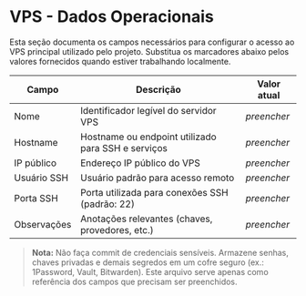 # VPS - Dados Operacionais

Esta seção documenta os campos necessários para configurar o acesso ao VPS principal utilizado pelo projeto. Substitua os marcadores abaixo pelos valores fornecidos quando estiver trabalhando localmente.

| Campo          | Descrição                                           | Valor atual |
|----------------|-----------------------------------------------------|-------------|
| Nome           | Identificador legível do servidor VPS               | _preencher_ |
| Hostname       | Hostname ou endpoint utilizado para SSH e serviços  | _preencher_ |
| IP público     | Endereço IP público do VPS                          | _preencher_ |
| Usuário SSH    | Usuário padrão para acesso remoto                   | _preencher_ |
| Porta SSH      | Porta utilizada para conexões SSH (padrão: 22)      | _preencher_ |
| Observações    | Anotações relevantes (chaves, provedores, etc.)     | _preencher_ |

> **Nota:** Não faça commit de credenciais sensíveis. Armazene senhas, chaves privadas e demais segredos em um cofre seguro (ex.: 1Password, Vault, Bitwarden). Este arquivo serve apenas como referência dos campos que precisam ser preenchidos.
